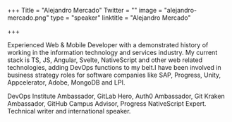 ﻿+++
Title = "Alejandro Mercado"
Twitter = ""
image = "alejandro-mercado.png"
type = "speaker"
linktitle = "Alejandro Mercado"

+++

Experienced Web & Mobile Developer with a demonstrated history of working in the information technology and services industry. My current stack is TS, JS, Angular, Svelte, NativeScript and other web related technologies, adding DevOps functions to my belt.I have been involved in business strategy roles for software companies like SAP, Progress, Unity, Appcelerator, Adobe, MongoDB and LPI.

DevOps Institute Ambassador, GitLab Hero, Auth0 Ambassador, Git Kraken Ambassador, GitHub Campus Advisor, Progress NativeScript Expert. Technical writer and international speaker. 
